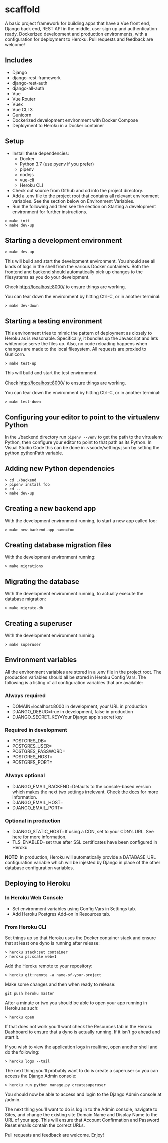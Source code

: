 # scaffold

A basic project framework for building apps that have a Vue front end, Django back end, REST API in the middle, user sign up and authentication ready, Dockerized development and production environments, with a configuration for deployment to Heroku. Pull requests and feedback are welcome!

## Includes

* Django
* django-rest-framework
* django-rest-auth
* django-all-auth
* Vue
* Vue Router
* Vuex
* Vue CLI 3
* Gunicorn
* Dockerized development environment with Docker Compose
* Deployment to Heroku in a Docker container

## Setup

* Install these dependencies:
  * Docker
  * Python 3.7 (use pyenv if you prefer)
  * pipenv
  * nodejs
  * vue-cli
  * Heroku CLI
* Check out source from Github and cd into the project directory.
* Add a .env file to the project root that contains all relevant environment variables. See the section below on Environment Variables.
* Run the following and then see the section on Starting a development environment for further instructions.

```shell
> make init
> make dev-up
```

## Starting a development environment

```shell
> make dev-up
```

This will build and start the development environment. You should see all kinds of logs in the shell from the various Docker containers. Both the frontend and backend should automatically pick up changes to the filesystems as you do your development.

Check <http://localhost:8000/> to ensure things are working.

You can tear down the environment by hitting Ctrl-C, or in another terminal:

```shell
> make dev-down
```

## Starting a testing environment

This environment tries to mimic the pattern of deployment as closely to Heroku as is reasonable. Specifically, it bundles up the Javascript and lets whitenoise serve the files up. Also, no code reloading happens when changes are made to the local filesystem. All requests are proxied to Gunicorn.

```shell
> make test-up
```

This will build and start the test environment.

Check <http://localhost:8000/> to ensure things are working.

You can tear down the environment by hitting Ctrl-C, or in another terminal:

```shell
> make test-down
```

## Configuring your editor to point to the virtualenv Python

In the ./backend directory run `pipenv --venv` to get the path to the virtualenv Python, then configure your editor to point to that path as its Python. In Visual Studio Code this can be done in .vscode/settings.json by setting the python.pythonPath variable.

## Adding new Python dependencies

```shell
> cd ./backend
> pipenv install foo
> cd ..
> make dev-up
```

## Creating a new backend app

With the development environment running, to start a new app called foo:

```shell
> make new-backend-app name=foo
```

## Creating database migration files

With the development environment running:

```shell
> make migrations
```

## Migrating the database

With the development environment running, to actually execute the database migration:

```shell
> make migrate-db
```

## Creating a superuser

With the development environment running:

```shell
> make superuser
```

## Environment variables

All the environment variables are stored in a .env file in the project root. The production variables should all be stored in Heroku Config Vars. The following is a listing of all configuration variables that are available:

### Always required

* DOMAIN=localhost:8000 in development, your URL in production
* DJANGO_DEBUG=true in development, false in production
* DJANGO_SECRET_KEY=Your Django app's secret key

### Required in development

* POSTGRES_DB=
* POSTGRES_USER=
* POSTGRES_PASSWORD=
* POSTGRES_HOST=
* POSTGRES_PORT=

### Always optional

* DJANGO_EMAIL_BACKEND=Defaults to the console-based version which makes the next two settings irrelevant. Check [the docs](https://docs.djangoproject.com/en/2.2/topics/email/#email-backends) for more information.
* DJANGO_EMAIL_HOST=
* DJANGO_EMAIL_PORT=

### Optional in production

* DJANGO_STATIC_HOST=If using a CDN, set to your CDN's URL. See [here](http://whitenoise.evans.io/en/stable/django.html#instructions-for-amazon-cloudfront) for more information.
* TLS_ENABLED=set true after SSL certificates have been configured in Heroku

**NOTE:** In production, Heroku will automatically provide a DATABASE_URL configuration variable which will be injested by Django in place of the other database configuration variables.

## Deploying to Heroku

### In Heroku Web Console

* Set environment variables using Config Vars in Settings tab.
* Add Heroku Postgres Add-on in Resources tab.

### From Heroku CLI

Set things up so that Heroku uses the Docker container stack and ensure that at least one dyno is running after release:

```shell
> heroku stack:set container
> heroku ps:scale web=1
```

Add the Heroku remote to your repository:

```shell
> heroku git:remote -a name-of-your-project
```

Make some changes and then when ready to release:

```shell
git push heroku master
```

After a minute or two you should be able to open your app running in Heroku as such:

```shell
> heroku open
```

If that does not work you'll want check the Resources tab in the Heroku Dashboard to ensure that a dyno is actually running. If it isn't go ahead and start it.

If you wish to view the application logs in realtime, open another shell and do the following:

```shell
> heroku logs --tail
```

The next thing you'll probably want to do is create a superuser so you can access the Django Admin console:

```shell
> heroku run python manage.py createsuperuser
```

You should now be able to access and login to the Django Admin console at /admin.

The next thing you'll want to do is log in to the Admin console, navigate to Sites, and change the existing site Domain Name and Display Name to the URL of your app. This will ensure that Account Confirmation and Password Reset emails contain the correct URLs.

Pull requests and feedback are welcome. Enjoy!

